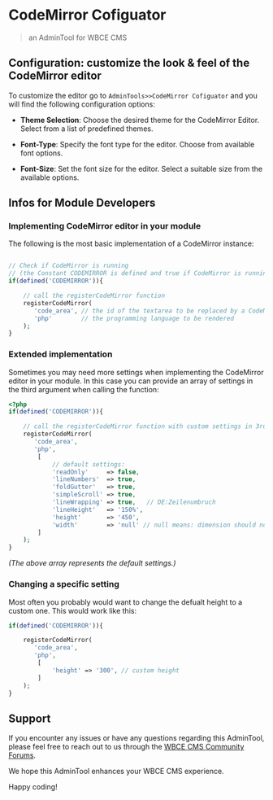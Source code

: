CodeMirror Cofiguator
=====================
> an AdminTool for WBCE CMS

## Configuration: customize the look & feel of the CodeMirror editor

To customize the editor go to ``AdminTools>>CodeMirror Cofiguator`` and you will find the following configuration options:

   - **Theme Selection**: Choose the desired theme for the CodeMirror Editor. Select from a list of predefined themes.

   - **Font-Type**: Specify the font type for the editor. Choose from available font options.

   - **Font-Size**: Set the font size for the editor. Select a suitable size from the available options.


## Infos for Module Developers
### Implementing CodeMirror editor in your module
The following is the most basic implementation of a CodeMirror instance:
``` php

// Check if CodeMirror is running
// (the Constant CODEMIRROR is defined and true if CodeMirror is running)
if(defined('CODEMIRROR')){

    // call the registerCodeMirror function
    registerCodeMirror(
       'code_area', // the id of the textarea to be replaced by a CodeMirror instance
       'php'        // the programming language to be rendered
    );
}
```

### Extended implementation
Sometimes you may need more settings when implementing the CodeMirror editor in your module.
In this case you can provide an array of settings in the third argument when calling the function:
``` php
<?php
if(defined('CODEMIRROR')){

    // call the registerCodeMirror function with custom settings in 3rd argument
    registerCodeMirror(
       'code_area', 
       'php',
        [
            // default settings:
            'readOnly'     => false,
            'lineNumbers'  => true,
            'foldGutter'   => true,
            'simpleScroll' => true,
            'lineWrapping' => true,   // DE:Zeilenumbruch
            'lineHeight'   => '150%',
            'height'       => '450', 
            'width'        => 'null' // null means: dimension should not be changed
        ]
    );
}
```
_(The above array represents the default settings.)_

### Changing a specific setting
Most often you probably would want to change the defualt height to a custom one.
This would work like this:
``` php
if(defined('CODEMIRROR')){

    registerCodeMirror(
       'code_area', 
       'php',
        [
            'height' => '300', // custom height
        ]
    );
}
```


## Support

If you encounter any issues or have any questions regarding this AdminTool, please feel free to reach out to us through the [WBCE CMS Community Forums](https://forum.wbce.org/).

We hope this AdminTool enhances your WBCE CMS experience.

Happy coding!
